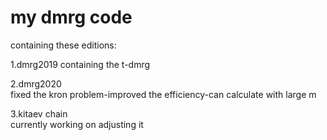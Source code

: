 # my dmrg code 
containing these editions:

1.dmrg2019
containing the t-dmrg 

2.dmrg2020  
fixed the kron problem-improved the efficiency-can calculate with large m

3.kitaev chain  
currently working on adjusting  it
 
